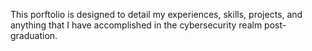 This porftolio is designed to detail my experiences, skills, projects, and anything that I have accomplished in the cybersecurity realm post-graduation.
